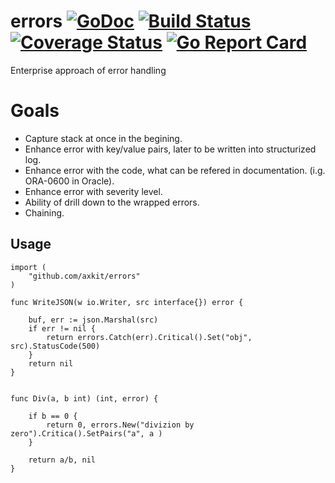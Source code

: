 # errors [![GoDoc](https://godoc.org/github.com/axkit/errors?status.svg)](https://godoc.org/github.com/axkit/errors) [![Build Status](https://travis-ci.org/axkit/errors.svg?branch=master)](https://travis-ci.org/axkit/errors) [![Coverage Status](https://coveralls.io/repos/github/errors/gonfig/badge.svg)](https://coveralls.io/github/axkit/errors) [![Go Report Card](https://goreportcard.com/badge/github.com/axkit/errors)](https://goreportcard.com/report/github.com/axkit/errors)

Enterprise approach of error handling

# Goals

- Capture stack at once in the begining.
- Enhance error with key/value pairs, later to be written into structurized log.
- Enhance error with the code, what can be refered in documentation. (i.g. ORA-0600 in Oracle).
- Enhance error with severity level.
- Ability of drill down to the wrapped errors.
- Chaining.

## Usage

```
import (
    "github.com/axkit/errors"
)

func WriteJSON(w io.Writer, src interface{}) error {

    buf, err := json.Marshal(src)
    if err != nil {
        return errors.Catch(err).Critical().Set("obj", src).StatusCode(500)
    }
    return nil
}


func Div(a, b int) (int, error) {

    if b == 0 {
        return 0, errors.New("divizion by zero").Critica().SetPairs("a", a )
    }

    return a/b, nil
}


```
